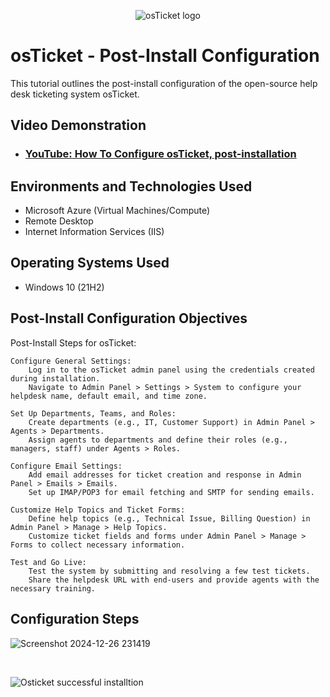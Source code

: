 <p align="center">
<img src="https://i.imgur.com/Clzj7Xs.png" alt="osTicket logo"/>
</p>

<h1>osTicket - Post-Install Configuration</h1>
This tutorial outlines the post-install configuration of the open-source help desk ticketing system osTicket.<br />


<h2>Video Demonstration</h2>

- ### [YouTube: How To Configure osTicket, post-installation](https://www.youtube.com)

<h2>Environments and Technologies Used</h2>

- Microsoft Azure (Virtual Machines/Compute)
- Remote Desktop
- Internet Information Services (IIS)

<h2>Operating Systems Used </h2>

- Windows 10</b> (21H2)

<h2>Post-Install Configuration Objectives</h2>
Post-Install Steps for osTicket:

    Configure General Settings:
        Log in to the osTicket admin panel using the credentials created during installation.
        Navigate to Admin Panel > Settings > System to configure your helpdesk name, default email, and time zone.

    Set Up Departments, Teams, and Roles:
        Create departments (e.g., IT, Customer Support) in Admin Panel > Agents > Departments.
        Assign agents to departments and define their roles (e.g., managers, staff) under Agents > Roles.

    Configure Email Settings:
        Add email addresses for ticket creation and response in Admin Panel > Emails > Emails.
        Set up IMAP/POP3 for email fetching and SMTP for sending emails.

    Customize Help Topics and Ticket Forms:
        Define help topics (e.g., Technical Issue, Billing Question) in Admin Panel > Manage > Help Topics.
        Customize ticket fields and forms under Admin Panel > Manage > Forms to collect necessary information.

    Test and Go Live:
        Test the system by submitting and resolving a few test tickets.
        Share the helpdesk URL with end-users and provide agents with the necessary training.



<h2>Configuration Steps</h2>

<p>

![Screenshot 2024-12-26 231419](https://github.com/user-attachments/assets/54d56362-0ca9-4587-bc46-78816acdc8cd)

</p>
<p>

</p>
<br />

<p>

![Osticket successful installtion ](https://github.com/user-attachments/assets/42eea704-ea64-4a18-91a2-e428adaf1690)
</p>
<p>

</p>
<br />

<p>

</p>
<p>
</p>
<br />
